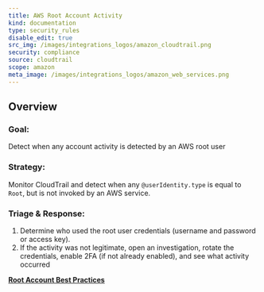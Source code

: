 ```yaml
---
title: AWS Root Account Activity
kind: documentation
type: security_rules
disable_edit: true
src_img: /images/integrations_logos/amazon_cloudtrail.png
security: compliance
source: cloudtrail
scope: amazon
meta_image: /images/integrations_logos/amazon_web_services.png
---
```


## Overview

### **Goal:**
Detect when any account activity is detected by an AWS root user

### **Strategy:**
Monitor CloudTrail and detect when any `@userIdentity.type` is equal to `Root`, but is not invoked by an AWS service.

### **Triage & Response:**
1. Determine who used the root user credentials (username and password or access key).
2. If the activity was not legitimate, open an investigation, rotate the credentials, enable 2FA (if not already enabled), and see what activity occurred

**[Root Account Best Practices][1]**

[1]: https://docs.aws.amazon.com/IAM/latest/UserGuide/id_root-user.html
